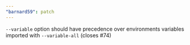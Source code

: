 ```yaml
---
"barnard59": patch
---
```


`--variable` option should have precedence over environments variables imported with `--variable-all` (closes #74)
